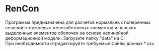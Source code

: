 # RenCon
Программа предназначена для расчетов нормальных поперечных сечений стержневых железобетонных элементов и плоских выделенных элементов оболочек на основе нелинейной деформационной модели.
Загрузите папку "data" на C:\
При необходимости отредактируйте требуемые файлы данных *.csv
